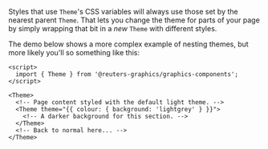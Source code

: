 Styles that use `Theme`'s CSS variables will always use those set by the nearest parent `Theme`. That lets you change the theme for parts of your page by simply wrapping that bit in a _new_ `Theme` with different styles.

The demo below shows a more complex example of nesting themes, but more likely you'll so something like this:

```svelte
<script>
  import { Theme } from '@reuters-graphics/graphics-components';
</script>

<Theme>
  <!-- Page content styled with the default light theme. -->
  <Theme theme="{{ colour: { background: 'lightgrey' } }}">
    <!-- A darker background for this section. -->
  </Theme>
  <!-- Back to normal here... -->
</Theme>
```
